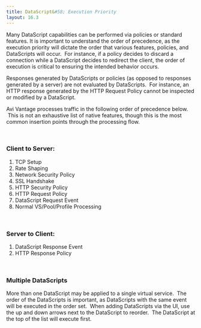 ```yaml
---
title: DataScript&#58; Execution Priority
layout: 16.3
---
```

Many DataScript capabilities can be performed via policies or standard features. It is important to understand the order of precedence, as the execution priority will dictate the order that various features, policies, and DataScripts will occur.  For instance, if a policy decides to discard a connection while a DataScript decides to redirect the client, the order of execution is critical to ensuring the intended behavior occurs.

Responses generated by DataScripts or policies (as opposed to responses generated by a server) are not evaluated by DataScripts.  For instance, an HTTP response generated by the HTTP Request Policy cannot be inspected or modified by a DataScript.

Avi Vantage processes traffic in the following order of precedence below.  This is not an exhaustive list of native features, though this is the most common insertion points through the processing flow.

 

### Client to Server:

<ol> 
 <li>TCP Setup</li> 
 <li>Rate Shaping</li> 
 <li>Network Security Policy</li> 
 <li>SSL Handshake</li> 
 <li>HTTP Security Policy</li> 
 <li>HTTP Request Policy</li> 
 <li>DataScript Request Event</li> 
 <li>Normal VS/Pool/Profile Processing</li> 
</ol> 

 

### Server to Client:

<ol> 
 <li>DataScript Response Event</li> 
 <li>HTTP Response Policy</li> 
</ol> 

 

### Multiple DataScripts

More than one DataScript may be applied to a single virtual service.  The order of the DataScripts is important, as DataScripts with the same event will be executed in the order set.  When adding DataScripts via the UI, use the up and down arrows next to the DataScript to reorder.  The DataScript at the top of the list will execute first.

 

